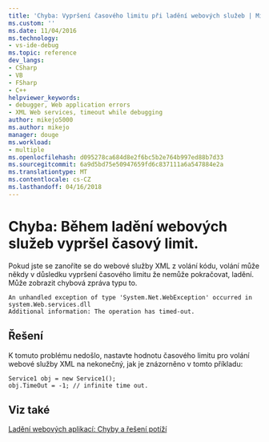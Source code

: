 ```yaml
---
title: 'Chyba: Vypršení časového limitu při ladění webových služeb | Microsoft Docs'
ms.custom: ''
ms.date: 11/04/2016
ms.technology:
- vs-ide-debug
ms.topic: reference
dev_langs:
- CSharp
- VB
- FSharp
- C++
helpviewer_keywords:
- debugger, Web application errors
- XML Web services, timeout while debugging
author: mikejo5000
ms.author: mikejo
manager: douge
ms.workload:
- multiple
ms.openlocfilehash: d095278ca684d8e2f6bc5b2e764b997ed88b7d33
ms.sourcegitcommit: 6a9d5bd75e50947659fd6c837111a6a547884e2a
ms.translationtype: MT
ms.contentlocale: cs-CZ
ms.lasthandoff: 04/16/2018
---
```

# <a name="error-timeout-while-debugging-web-services"></a>Chyba: Během ladění webových služeb vypršel časový limit.
Pokud jste se zanoříte se do webové služby XML z volání kódu, volání může někdy v důsledku vypršení časového limitu že nemůže pokračovat, ladění. Může zobrazit chybová zpráva typu to.  
  
```  
An unhandled exception of type 'System.Net.WebException' occurred in   
system.Web.services.dll  
Additional information: The operation has timed-out.  
```  
  
## <a name="solution"></a>Řešení  
 K tomuto problému nedošlo, nastavte hodnotu časového limitu pro volání webové služby XML na nekonečný, jak je znázorněno v tomto příkladu:  
  
```  
Service1 obj = new Service1();  
obj.TimeOut = -1; // infinite time out.  
```  
  
## <a name="see-also"></a>Viz také  
 [Ladění webových aplikací: Chyby a řešení potíží](../debugger/debugging-web-applications-errors-and-troubleshooting.md)